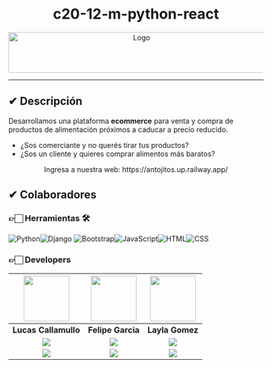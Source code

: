 <h1 align="center"><!--COLOCAR TITULO DEL SITIO--> c20-12-m-python-react</h1>
<div align="center">
  <img src="https://antojitos.up.railway.app/static/ecommerce/img/logo.png" alt="Logo" width="510" height="80">
</div><!--añadir imagen logo-->

<hr/>

## ✔ Descripción

Desarrollamos una plataforma **ecommerce** para venta y compra de productos de alimentación próximos a caducar a precio reducido.

- ¿Sos comerciante y no querés tirar tus productos?
- ¿Sos un cliente y quieres comprar alimentos más baratos?


<div align="center">
  Ingresa a nuestra web: https://antojitos.up.railway.app/
</div><!--añadir imagen logo-->


## ✔ Colaboradores


### 👉🏻 Herramientas 🛠️

![Python](https://img.shields.io/badge/python-%2314354C.svg?style=for-the-badge&logo=python&logoColor=white)![Django](https://img.shields.io/badge/django-%23092E20.svg?style=for-the-badge&logo=django&logoColor=white) ![Bootstrap](https://img.shields.io/badge/Bootstrap-000000?style=for-the-badge&logo=bootstrap)![JavaScript](https://img.shields.io/badge/JavaScript-%23323330.svg?style=for-the-badge&logo=Javascript&logoColor=%23F7DF1E)![HTML](https://img.shields.io/badge/HTML-5A5A5A?style=for-the-badge&logo=HTML5&logoColor=E34F26)![CSS](https://img.shields.io/badge/CSS-000?style=for-the-badge&logo=css3&logoColor=E34F26)


### 👉🏻 Developers
| <img src="https://media.licdn.com/dms/image/v2/C4D03AQGpdRZhfOFJbw/profile-displayphoto-shrink_800_800/profile-displayphoto-shrink_800_800/0/1598037671414?e=1730332800&v=beta&t=jE0LTqLNrvhUGnWoUorSdQJKk2ZTm3AO3CNuf4KcUcI" width=90> |<img src="https://media.licdn.com/dms/image/v2/D4D03AQFcgFyUFwCGdw/profile-displayphoto-shrink_800_800/profile-displayphoto-shrink_800_800/0/1726833556432?e=1732147200&v=beta&t=pTA4KBbUeL3-r9cBDSA9tFWKABZ8SPaMgZcB4LCFZfI" width=90> | <img src="https://media.licdn.com/dms/image/v2/D4D03AQE8zBfLw1N0WQ/profile-displayphoto-shrink_800_800/profile-displayphoto-shrink_800_800/0/1721326492210?e=1732147200&v=beta&t=em1rAzc4-Yf2A1j-87YM3uNX24xRlBCAJajabKfOrQ0" width=90> | 
|:-:|:-:|:-:|
| **Lucas Callamullo** | **Felipe Garcia** | **Layla Gomez**|
| <a href="https://github.com/LucasCallamullo"> <img src="https://img.shields.io/badge/github-%23121011.svg?&style=for-the-badge&logo=github&logoColor=white"/></a> | <a href="https://github.com/FeltonG"> <img src="https://img.shields.io/badge/github-%23121011.svg?&style=for-the-badge&logo=github&logoColor=white"/></a> | <a href="https://github.com/LayGomez"> <img src="https://img.shields.io/badge/github-%23121011.svg?&style=for-the-badge&logo=github&logoColor=white"/></a> |
| <a href="https://www.linkedin.com/in/lucas-callamullo/"> <img src="https://img.shields.io/badge/linkedin%20-%230077B5.svg?&style=for-the-badge&logo=linkedin&logoColor=white"/></a> | <a href="https://www.linkedin.com/in/felipe-garcia-003296239/"><img src="https://img.shields.io/badge/linkedin%20-%230077B5.svg?&style=for-the-badge&logo=linkedin&logoColor=white"/></a> | <a href="www.linkedin.com/in/layla-gomez-vallejos"> <img src="https://img.shields.io/badge/linkedin%20-%230077B5.svg?&style=for-the-badge&logo=linkedin&logoColor=white"/></a> |
